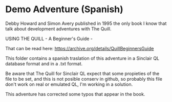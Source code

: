 # Demo Adventure (Spanish)

Debby Howard and Simon Avery published in 1995 the only book I know that talk about development adventures with The Quill.

USING THE QUILL - A Beginner's Guide -

That can be read here: https://archive.org/details/QuillBeginnersGuide

This folder contains a spanish traslation of this adventure in a Sinclair QL database format and in a .txt format.

Be aware that The Quill for Sinclair QL expect that some propieties of the file to be set, and this is not posible conserv in github, so probably this file don't work on real or emulated QL, I'm working in a solution.

This adventure has corrected some typos that appear in the book.
